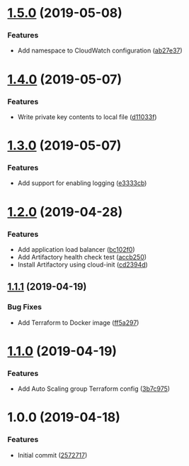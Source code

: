 # [1.5.0](https://github.com/jasonwalsh/terraform-aws-artifactory/compare/v1.4.0...v1.5.0) (2019-05-08)


### Features

* Add namespace to CloudWatch configuration ([ab27e37](https://github.com/jasonwalsh/terraform-aws-artifactory/commit/ab27e37))

# [1.4.0](https://github.com/jasonwalsh/terraform-aws-artifactory/compare/v1.3.0...v1.4.0) (2019-05-07)


### Features

* Write private key contents to local file ([d11033f](https://github.com/jasonwalsh/terraform-aws-artifactory/commit/d11033f))

# [1.3.0](https://github.com/jasonwalsh/terraform-aws-artifactory/compare/v1.2.0...v1.3.0) (2019-05-07)


### Features

* Add support for enabling logging ([e3333cb](https://github.com/jasonwalsh/terraform-aws-artifactory/commit/e3333cb))

# [1.2.0](https://github.com/jasonwalsh/terraform-aws-artifactory/compare/v1.1.1...v1.2.0) (2019-04-28)


### Features

* Add application load balancer ([bc102f0](https://github.com/jasonwalsh/terraform-aws-artifactory/commit/bc102f0))
* Add Artifactory health check test ([accb250](https://github.com/jasonwalsh/terraform-aws-artifactory/commit/accb250))
* Install Artifactory using cloud-init ([cd2394d](https://github.com/jasonwalsh/terraform-aws-artifactory/commit/cd2394d))

## [1.1.1](https://github.com/jasonwalsh/terraform-aws-artifactory/compare/v1.1.0...v1.1.1) (2019-04-19)


### Bug Fixes

* Add Terraform to Docker image ([ff5a297](https://github.com/jasonwalsh/terraform-aws-artifactory/commit/ff5a297))

# [1.1.0](https://github.com/jasonwalsh/terraform-aws-artifactory/compare/v1.0.0...v1.1.0) (2019-04-19)


### Features

* Add Auto Scaling group Terraform config ([3b7c975](https://github.com/jasonwalsh/terraform-aws-artifactory/commit/3b7c975))

# 1.0.0 (2019-04-18)


### Features

* Initial commit ([2572717](https://github.com/jasonwalsh/terraform-aws-artifactory/commit/2572717))
